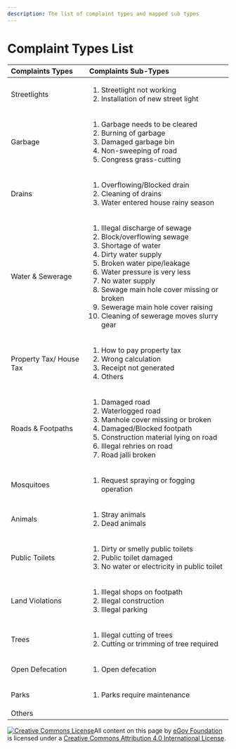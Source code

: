 ```yaml
---
description: The list of complaint types and mapped sub types
---
```


# Complaint Types List

<table>
  <thead>
    <tr>
      <th style="text-align:left"><b>Complaints Types</b>
      </th>
      <th style="text-align:left"><b>Complaints Sub-Types</b>
      </th>
    </tr>
  </thead>
  <tbody>
    <tr>
      <td style="text-align:left">Streetlights</td>
      <td style="text-align:left">
        <ol>
          <li>Streetlight not working</li>
          <li>Installation of new street light</li>
        </ol>
      </td>
    </tr>
    <tr>
      <td style="text-align:left">Garbage</td>
      <td style="text-align:left">
        <ol>
          <li>Garbage needs to be cleared</li>
          <li>Burning of garbage</li>
          <li>Damaged garbage bin</li>
          <li>Non-sweeping of road</li>
          <li>Congress grass-cutting</li>
        </ol>
      </td>
    </tr>
    <tr>
      <td style="text-align:left">Drains</td>
      <td style="text-align:left">
        <ol>
          <li>Overflowing/Blocked drain</li>
          <li>Cleaning of drains</li>
          <li>Water entered house rainy season</li>
        </ol>
      </td>
    </tr>
    <tr>
      <td style="text-align:left">Water &amp; Sewerage</td>
      <td style="text-align:left">
        <ol>
          <li>Illegal discharge of sewage</li>
          <li>Block/overflowing sewage</li>
          <li>Shortage of water</li>
          <li>Dirty water supply</li>
          <li>Broken water pipe/leakage</li>
          <li>Water pressure is very less</li>
          <li>No water supply</li>
          <li>Sewage main hole cover missing or broken</li>
          <li>Sewerage main hole cover raising</li>
          <li>Cleaning of sewerage moves slurry gear</li>
        </ol>
      </td>
    </tr>
    <tr>
      <td style="text-align:left">Property Tax/ House Tax</td>
      <td style="text-align:left">
        <ol>
          <li>How to pay property tax</li>
          <li>Wrong calculation</li>
          <li>Receipt not generated</li>
          <li>Others</li>
        </ol>
      </td>
    </tr>
    <tr>
      <td style="text-align:left">Roads &amp; Footpaths</td>
      <td style="text-align:left">
        <ol>
          <li>Damaged road</li>
          <li>Waterlogged road</li>
          <li>Manhole cover missing or broken</li>
          <li>Damaged/Blocked footpath</li>
          <li>Construction material lying on road</li>
          <li>Illegal rehries on road</li>
          <li>Road jalli broken</li>
        </ol>
      </td>
    </tr>
    <tr>
      <td style="text-align:left">Mosquitoes</td>
      <td style="text-align:left">
        <ol>
          <li>Request spraying or fogging operation</li>
        </ol>
      </td>
    </tr>
    <tr>
      <td style="text-align:left">Animals</td>
      <td style="text-align:left">
        <ol>
          <li>Stray animals</li>
          <li>Dead animals</li>
        </ol>
      </td>
    </tr>
    <tr>
      <td style="text-align:left">Public Toilets</td>
      <td style="text-align:left">
        <ol>
          <li>Dirty or smelly public toilets</li>
          <li>Public toilet damaged</li>
          <li>No water or electricity in public toilet</li>
        </ol>
      </td>
    </tr>
    <tr>
      <td style="text-align:left">Land Violations</td>
      <td style="text-align:left">
        <ol>
          <li>Illegal shops on footpath</li>
          <li>Illegal construction</li>
          <li>Illegal parking</li>
        </ol>
      </td>
    </tr>
    <tr>
      <td style="text-align:left">Trees</td>
      <td style="text-align:left">
        <ol>
          <li>Illegal cutting of trees</li>
          <li>Cutting or trimming of tree required</li>
        </ol>
      </td>
    </tr>
    <tr>
      <td style="text-align:left">Open Defecation</td>
      <td style="text-align:left">
        <ol>
          <li>Open defecation</li>
        </ol>
      </td>
    </tr>
    <tr>
      <td style="text-align:left">Parks</td>
      <td style="text-align:left">
        <ol>
          <li>Parks require maintenance</li>
        </ol>
      </td>
    </tr>
    <tr>
      <td style="text-align:left">Others</td>
      <td style="text-align:left"></td>
    </tr>
  </tbody>
</table>



 [![Creative Commons License](https://i.creativecommons.org/l/by/4.0/80x15.png)](http://creativecommons.org/licenses/by/4.0/)All content on this page by [eGov Foundation ](https://egov.org.in/)is licensed under a [Creative Commons Attribution 4.0 International License](http://creativecommons.org/licenses/by/4.0/).

